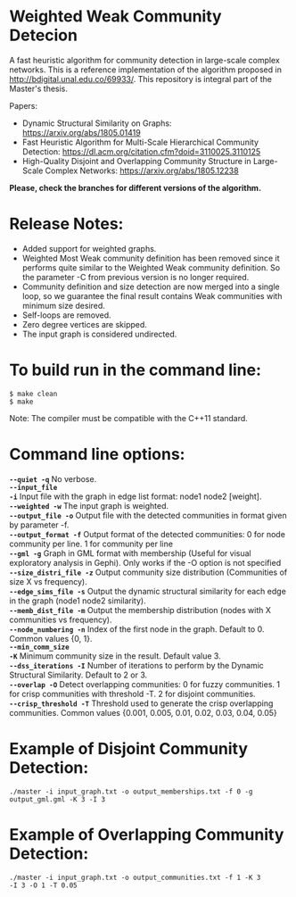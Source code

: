 # Weighted Weak Community Detecion

A fast heuristic algorithm for community detection in large-scale complex networks. This is a reference implementation of the algorithm proposed in http://bdigital.unal.edu.co/69933/. This repository is integral part of the Master's thesis. 

Papers:
 - Dynamic Structural Similarity on Graphs: https://arxiv.org/abs/1805.01419
 - Fast Heuristic Algorithm for Multi-Scale Hierarchical Community Detection: https://dl.acm.org/citation.cfm?doid=3110025.3110125
 - High-Quality Disjoint and Overlapping Community Structure in Large-Scale Complex Networks: https://arxiv.org/abs/1805.12238
 
<b>Please, check the branches for different versions of the algorithm.</b>

# Release Notes:

- Added support for weighted graphs.
- Weighted Most Weak community definition has been removed since it performs quite similar to the Weighted Weak community definition. So the parameter -C from previous version is no longer required.
- Community definition and size detection are now merged into a single loop, so we guarantee the final result contains Weak communities with minimum size desired.
- Self-loops are removed.<br>
- Zero degree vertices are skipped.<br>
- The input graph is considered undirected.<br>

# To build run in the command line:

<code>$ make clean</code><br>
<code>$ make</code>

Note: The compiler must be compatible with the C++11 standard.

# Command line options:

<code><b>--quiet -q</b></code> No verbose. <br>
<code><b>--input_file -i</b></code> Input file with the graph in edge list format: node1 node2 [weight].<br>
<code><b>--weighted -w</b></code> The input graph is weighted.<br>
<code><b>--output_file -o</b></code> Output file with the detected communities in format given by parameter -f.<br>
<code><b>--output_format -f</b></code> Output format of the detected communities: 0 for node community per line. 1 for community per line<br>
<code><b>--gml -g</b></code> Graph in GML format with membership (Useful for visual exploratory analysis in Gephi). Only works if the -O option is not specified<br>
<code><b>--size_distri_file -z</b></code> Output community size distribution (Communities of size X vs frequency).<br>
<code><b>--edge_sims_file -s</b></code> Output the dynamic structural similarity for each edge in the graph (node1 node2 similarity).<br>
<code><b>--memb_dist_file -m</b></code> Output the membership distribution (nodes with X communities vs frequency).<br>
<code><b>--node_numbering -n</b></code> Index of the first node in the graph. Default to 0. Common values {0, 1}.<br>
<code><b>--min_comm_size -K</b></code> Minimum community size in the result. Default value 3.<br>
<code><b>--dss_iterations -I</b></code> Number of iterations to perform by the Dynamic Structural Similarity. Default to 2 or 3.<br>
<code><b>--overlap -O</b></code> Detect overlapping communities: 0 for fuzzy communities. 1 for crisp communities with threshold -T. 2 for disjoint communities.<br>
<code><b>--crisp_threshold -T</b></code> Threshold used to generate the crisp overlapping communities. Common values {0.001, 0.005, 0.01, 0.02, 0.03, 0.04, 0.05}<br>

# Example of Disjoint Community Detection:

<code>./master -i input_graph.txt -o output_memberships.txt -f 0 -g output_gml.gml -K 3 -I 3</code>

# Example of Overlapping Community Detection:

<code>./master -i input_graph.txt -o output_communities.txt -f 1 -K 3 -I 3 -O 1 -T 0.05</code>
